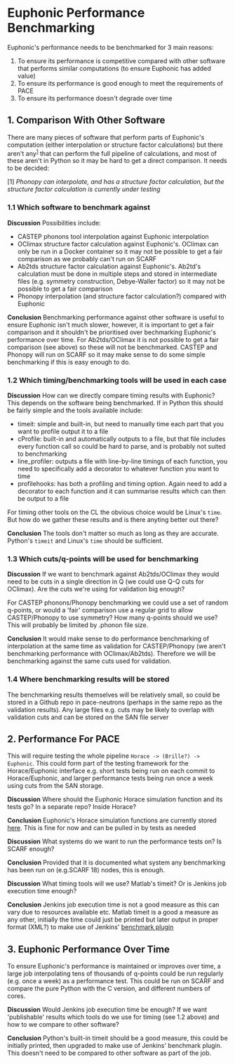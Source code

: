 # Euphonic Performance Benchmarking

Euphonic's performance needs to be benchmarked for 3 main reasons:

1. To ensure its performance is competitive compared with other software that
performs similar computations (to ensure Euphonic has added value)
2. To ensure its performance is good enough to meet the requirements of PACE
3. To ensure its performance doesn't degrade over time

## 1. Comparison With Other Software

There are many pieces of software that perform parts of Euphonic's computation
(either interpolation or structure factor calculations) but there aren't
any<sup>[1](#1)</sup> that can perform the full pipeline of calculations, and
most of these aren't in Python so it may be hard to get a direct comparison. It
needs to be decided:

<a name="1">[1]</a> *Phonopy can interpolate, and has a structure factor
calculation, but the structure factor calculation is currently under testing*

### 1.1 Which software to benchmark against
**Discussion**
Possibilities include:
 * CASTEP phonons tool interpolation against Euphonic interpolation
 * OClimax structure factor calculation against Euphonic's. OClimax can only be
 run in a Docker container so it may not be possible to get a fair comparison
 as we probably can't run on SCARF
 * Ab2tds structure factor calculation against Euphonic's. Ab2td's calculation
 must be done in multiple steps and stored in intermediate files (e.g. symmetry
 construction, Debye-Waller factor) so it may not be possible to get a fair
 comparison
 * Phonopy interpolation (and structure factor calculation?) compared with
 Euphonic

 **Conclusion**
 Benchmarking performance against other software is useful to ensure Euphonic
 isn't much slower, however, it is important to get a fair comparison and it
 shouldn't be prioritised over bechmarking Euphonic's performance over time. For
 Ab2tds/OClimax it is not possible to get a fair comparison (see above) so these
 will not be benchmarked. CASTEP and Phonopy will run on SCARF so it may make
 sense to do some simple benchmarking if this is easy enough to do.

### 1.2 Which timing/benchmarking tools will be used in each case
**Discussion**
How can we directly compare timing results with Euphonic? This depends on the
software being benchmarked. If in Python this should be fairly simple and the
tools available include:
 * timeit: simple and built-in, but need to manually time each part that you
 want to profile output it to a file
 * cProfile: built-in and automatically outputs to a file, but that file
 includes every function call so could be hard to parse, and is probably not
 suited to benchmarking
 * line_profiler: outputs a file with line-by-line timings of each function, you
 need to specifically add a decorator to whatever function you want to time
 * profilehooks: has both a profiling and timing option. Again need to add a
 decorator to each function and it can summarise results which can then be
 output to a file

For timing other tools on the CL the obvious choice would be Linux's `time`. But
how do we gather these results and is there anyting better out there?

**Conclusion**
The tools don't matter so much as long as they are accurate. Python's `timeit`
and Linux's `time` should be sufficient.

### 1.3 Which cuts/q-points will be used for benchmarking
**Discussion**
If we want to benchmark against Ab2tds/OClimax they would need to be cuts in a
single direction in Q (we could use Q-Q cuts for OClimax). Are the cuts we're
using for validation big enough? 

For CASTEP phonons/Phonopy benchmarking we could use a set of random q-points,
or would a 'fair' comparison use a regular grid to allow CASTEP/Phonopy to use
symmetry? How many q-points should we use? This will probably be limited by
.phonon file size.

**Conclusion**
It would make sense to do performance benchmarking of interpolation at the same
time as validation for CASTEP/Phonopy (we aren't benchmarking performance with
OClimax/Ab2tds). Therefore we will be benchmarking against the same cuts used
for validation.

### 1.4 Where benchmarking results will be stored
The benchmarking results themselves will be relatively small, so could be stored
in a Github repo in pace-neutrons (perhaps in the same repo as the validation
results). Any large files e.g. cuts may be likely to overlap with validation
cuts and can be stored on the SAN file server

## 2. Performance For PACE
This will require testing the whole pipeline `Horace -> (Brille?) -> Euphonic`.
This could form part of the testing framework for the Horace/Euphonic interface
e.g. short tests being run on each commit to Horace/Euphonic, and larger
performance tests being run once a week using cuts from the SAN storage.

**Discussion**
Where should the Euphonic Horace simulation function and its tests go? In a
separate repo? Inside Horace?

**Conclusion**
Euphonic's Horace simulation functions are currently stored
[here](https://github.com/pace-neutrons/Meuphonic). This is fine for now and can
be pulled in by tests as needed

**Discussion**
What systems do we want to run the performance tests on? Is SCARF enough?

**Conclusion**
Provided that it is documented what system any benchmarking has been run on
(e.g.SCARF 18) nodes, this is enough.

**Discussion**
What timing tools will we use? Matlab's timeit? Or is Jenkins job execution
time enough?

**Conclusion**
Jenkins job execution time is not a good measure as this can vary due to
resources available etc. Matlab timeit is a good a measure as any other,
initially the time could just be printed but later output in proper format
(XML?) to make use of Jenkins'
[benchmark plugin](https://jenkins.io/doc/pipeline/steps/benchmark/)


## 3. Euphonic Performance Over Time
To ensure Euphonic's performance is maintained or improves over time, a large
job interpolating tens of thousands of q-points could be run regularly
(e.g. once a week) as a performance test. This could be run on SCARF and compare
the pure Python with the C version, and different numbers of cores.

**Discussion**
Would Jenkins job execution time be enough? If we want 'publishable' results
which tools do we use for timing (see 1.2 above) and how to we compare to other
software?

**Conclusion**
Python's built-in timeit should be a good measure, this could be initially
printed, then upgraded to make use of Jenkins' benchmark plugin. This doesn't
need to be compared to other software as part of the job.